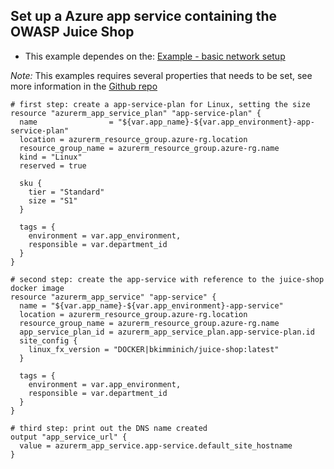 ## Set up a Azure app service containing the OWASP Juice Shop

- This example dependes on the: [Example - basic network setup](Terraform_example_0.md)

*Note:* This examples requires several properties that needs to be set, see more information in the [Github repo](https://github.com/aberner/iac-azure-terraform-example)

```
# first step: create a app-service-plan for Linux, setting the size
resource "azurerm_app_service_plan" "app-service-plan" {
  name                = "${var.app_name}-${var.app_environment}-app-service-plan"
  location = azurerm_resource_group.azure-rg.location
  resource_group_name = azurerm_resource_group.azure-rg.name
  kind = "Linux"
  reserved = true

  sku {
    tier = "Standard"
    size = "S1"
  }

  tags = {
    environment = var.app_environment,
    responsible = var.department_id
  }
}

# second step: create the app-service with reference to the juice-shop docker image
resource "azurerm_app_service" "app-service" {
  name = "${var.app_name}-${var.app_environment}-app-service"
  location = azurerm_resource_group.azure-rg.location
  resource_group_name = azurerm_resource_group.azure-rg.name
  app_service_plan_id = azurerm_app_service_plan.app-service-plan.id
  site_config {
    linux_fx_version = "DOCKER|bkimminich/juice-shop:latest"
  }

  tags = {
    environment = var.app_environment,
    responsible = var.department_id
  }
}

# third step: print out the DNS name created
output "app_service_url" {
  value = azurerm_app_service.app-service.default_site_hostname
}
```